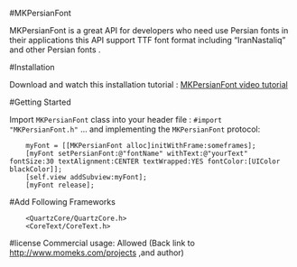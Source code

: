 
#MKPersianFont

MKPersianFont is a great API for developers who need use Persian fonts in their applications this API support TTF font format including “IranNastaliq” and other Persian fonts .

#Installation

Download and watch this installation tutorial : 
<a href="http://goo.gl/VhsZq">MKPersianFont video tutorial</a>


#Getting Started

Import `MKPersianFont` class into your header file :
		`#import "MKPersianFont.h"`
... and implementing the `MKPersianFont` protocol:

		myFont = [[MKPersianFont alloc]initWithFrame:someframes];
		[myFont setPersianFont:@"fontName" withText:@"yourText" fontSize:30 textAlignment:CENTER textWrapped:YES fontColor:[UIColor blackColor]];
		[self.view addSubview:myFont];
		[myFont release];




#Add Following Frameworks 

		<QuartzCore/QuartzCore.h>
		<CoreText/CoreText.h>

#license
Commercial usage: Allowed (Back link to http://www.momeks.com/projects ,and author)